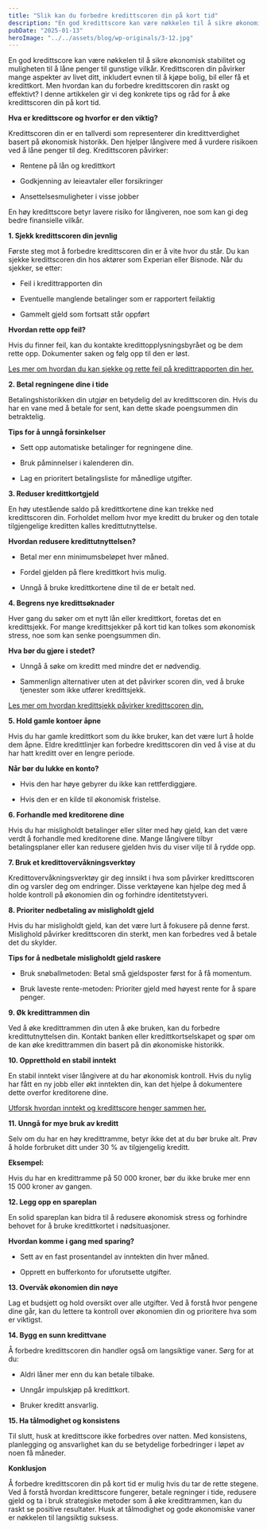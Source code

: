 ```yaml
---
title: "Slik kan du forbedre kredittscoren din på kort tid"
description: "En god kredittscore kan være nøkkelen til å sikre økonomisk stabilitet og muligheten til å låne penger til gunstige vilkår. Kredittscoren din påvirker mange aspekter av livet ditt, inkludert evnen til å kjøpe bolig, bil eller få et kredittkort. Men hvordan kan du forbedre kredittscoren din raskt og effektivt? I denne artikkelen gir vi deg &#8230; Read more"
pubDate: "2025-01-13"
heroImage: "../../assets/blog/wp-originals/3-12.jpg"
---
```


En god kredittscore kan være nøkkelen til å sikre økonomisk stabilitet og muligheten til å låne penger til gunstige vilkår. Kredittscoren din påvirker mange aspekter av livet ditt, inkludert evnen til å kjøpe bolig, bil eller få et kredittkort. Men hvordan kan du forbedre kredittscoren din raskt og effektivt? I denne artikkelen gir vi deg konkrete tips og råd for å øke kredittscoren din på kort tid.

**Hva er kredittscore og hvorfor er den viktig?**

Kredittscoren din er en tallverdi som representerer din kredittverdighet basert på økonomisk historikk. Den hjelper långivere med å vurdere risikoen ved å låne penger til deg. Kredittscoren påvirker:

- Rentene på lån og kredittkort

- Godkjenning av leieavtaler eller forsikringer

- Ansettelsesmuligheter i visse jobber

En høy kredittscore betyr lavere risiko for långiveren, noe som kan gi deg bedre finansielle vilkår.

**1. Sjekk kredittscoren din jevnlig**

Første steg mot å forbedre kredittscoren din er å vite hvor du står. Du kan sjekke kredittscoren din hos aktører som Experian eller Bisnode. Når du sjekker, se etter:

- Feil i kredittrapporten din

- Eventuelle manglende betalinger som er rapportert feilaktig

- Gammelt gjeld som fortsatt står oppført

**Hvordan rette opp feil?**

Hvis du finner feil, kan du kontakte kredittopplysningsbyrået og be dem rette opp. Dokumenter saken og følg opp til den er løst.

[Les mer om hvordan du kan sjekke og rette feil på kredittrapporten din her.](https://www.finansportalen.no)

**2. Betal regningene dine i tide**

Betalingshistorikken din utgjør en betydelig del av kredittscoren din. Hvis du har en vane med å betale for sent, kan dette skade poengsummen din betraktelig.

**Tips for å unngå forsinkelser**

- Sett opp automatiske betalinger for regningene dine.

- Bruk påminnelser i kalenderen din.

- Lag en prioritert betalingsliste for månedlige utgifter.

**3. Reduser kredittkortgjeld**

En høy utestående saldo på kredittkortene dine kan trekke ned kredittscoren din. Forholdet mellom hvor mye kreditt du bruker og den totale tilgjengelige kreditten kalles kredittutnyttelse.

**Hvordan redusere kredittutnyttelsen?**

- Betal mer enn minimumsbeløpet hver måned.

- Fordel gjelden på flere kredittkort hvis mulig.

- Unngå å bruke kredittkortene dine til de er betalt ned.

**4. Begrens nye kredittsøknader**

Hver gang du søker om et nytt lån eller kredittkort, foretas det en kredittsjekk. For mange kredittsjekker på kort tid kan tolkes som økonomisk stress, noe som kan senke poengsummen din.

**Hva bør du gjøre i stedet?**

- Unngå å søke om kreditt med mindre det er nødvendig.

- Sammenlign alternativer uten at det påvirker scoren din, ved å bruke tjenester som ikke utfører kredittsjekk.

[Les mer om hvordan kredittsjekk påvirker kredittscoren din.](https://www.dinside.no)

**5. Hold gamle kontoer åpne**

Hvis du har gamle kredittkort som du ikke bruker, kan det være lurt å holde dem åpne. Eldre kredittlinjer kan forbedre kredittscoren din ved å vise at du har hatt kreditt over en lengre periode.

**Når bør du lukke en konto?**

- Hvis den har høye gebyrer du ikke kan rettferdiggjøre.

- Hvis den er en kilde til økonomisk fristelse.

**6. Forhandle med kreditorene dine**

Hvis du har misligholdt betalinger eller sliter med høy gjeld, kan det være verdt å forhandle med kreditorene dine. Mange långivere tilbyr betalingsplaner eller kan redusere gjelden hvis du viser vilje til å rydde opp.

**7. Bruk et kredittovervåkningsverktøy**

Kredittovervåkningsverktøy gir deg innsikt i hva som påvirker kredittscoren din og varsler deg om endringer. Disse verktøyene kan hjelpe deg med å holde kontroll på økonomien din og forhindre identitetstyveri.

**8. Prioriter nedbetaling av misligholdt gjeld**

Hvis du har misligholdt gjeld, kan det være lurt å fokusere på denne først. Mislighold påvirker kredittscoren din sterkt, men kan forbedres ved å betale det du skylder.

**Tips for å nedbetale misligholdt gjeld raskere**

- Bruk snøballmetoden: Betal små gjeldsposter først for å få momentum.

- Bruk laveste rente-metoden: Prioriter gjeld med høyest rente for å spare penger.

**9. Øk kredittrammen din**

Ved å øke kredittrammen din uten å øke bruken, kan du forbedre kredittutnyttelsen din. Kontakt banken eller kredittkortselskapet og spør om de kan øke kredittrammen din basert på din økonomiske historikk.

**10. Oppretthold en stabil inntekt**

En stabil inntekt viser långivere at du har økonomisk kontroll. Hvis du nylig har fått en ny jobb eller økt inntekten din, kan det hjelpe å dokumentere dette overfor kreditorene dine.

[Utforsk hvordan inntekt og kredittscore henger sammen her.](https://www.nrk.no)

**11. Unngå for mye bruk av kreditt**

Selv om du har en høy kredittramme, betyr ikke det at du bør bruke alt. Prøv å holde forbruket ditt under 30 % av tilgjengelig kreditt.

**Eksempel:**

Hvis du har en kredittramme på 50 000 kroner, bør du ikke bruke mer enn 15 000 kroner av gangen.

**12. Legg opp en spareplan**

En solid spareplan kan bidra til å redusere økonomisk stress og forhindre behovet for å bruke kredittkortet i nødsituasjoner.

**Hvordan komme i gang med sparing?**

- Sett av en fast prosentandel av inntekten din hver måned.

- Opprett en bufferkonto for uforutsette utgifter.

**13. Overvåk økonomien din nøye**

Lag et budsjett og hold oversikt over alle utgifter. Ved å forstå hvor pengene dine går, kan du lettere ta kontroll over økonomien din og prioritere hva som er viktigst.

**14. Bygg en sunn kredittvane**

Å forbedre kredittscoren din handler også om langsiktige vaner. Sørg for at du:

- Aldri låner mer enn du kan betale tilbake.

- Unngår impulskjøp på kredittkort.

- Bruker kreditt ansvarlig.

**15. Ha tålmodighet og konsistens**

Til slutt, husk at kredittscore ikke forbedres over natten. Med konsistens, planlegging og ansvarlighet kan du se betydelige forbedringer i løpet av noen få måneder.

**Konklusjon**

Å forbedre kredittscoren din på kort tid er mulig hvis du tar de rette stegene. Ved å forstå hvordan kredittscore fungerer, betale regninger i tide, redusere gjeld og ta i bruk strategiske metoder som å øke kredittrammen, kan du raskt se positive resultater. Husk at tålmodighet og gode økonomiske vaner er nøkkelen til langsiktig suksess.